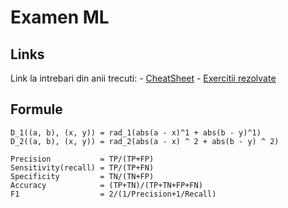 # Examen ML

## Links

Link la intrebari din anii trecuti:
    - [CheatSheet](https://docs.google.com/document/d/1a0W5_j6gT0kQ6bveNjJczeOU4dyit6JesaGqSxg30Nk/edit)
    - [Exercitii rezolvate](https://docs.google.com/document/d/13WX6yz3jVaoXQnxX0Lkii8X939P5BjPZfCSC1dFEbzk/edit#heading=h.iu429wxt7qcc)

## Formule

```
D_1((a, b), (x, y)) = rad_1(abs(a - x)^1 + abs(b - y)^1)
D_2((a, b), (x, y)) = rad_2(abs(a - x) ^ 2 + abs(b - y) ^ 2)
```

```
Precision           = TP/(TP+FP)
Sensitivity(recall) = TP/(TP+FN)
Specificity         = TN/(TN+FP)
Accuracy            = (TP+TN)/(TP+TN+FP+FN)
F1                  = 2/(1/Precision+1/Recall)
```